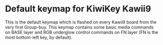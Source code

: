# Default keymap for KiwiKey Kawii9

This is the default keymap which is flashed on every Kawii9 board from the very first Group-buy.
This keymap contains some basic media commands on BASE layer and RGB underglow control commands on FN layer (FN is the most bottom-left key, by default).